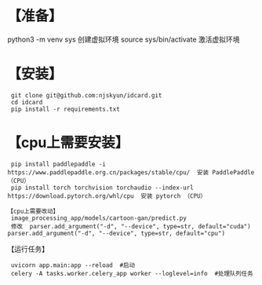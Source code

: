 # 【准备】
 python3 -m venv sys 创建虚拟环境
 source sys/bin/activate  激活虚拟环境

# 【安装】
```
 git clone git@github.com:njskyun/idcard.git
 cd idcard
 pip install -r requirements.txt
```
# 【cpu上需要安装】 
```
 pip install paddlepaddle -i https://www.paddlepaddle.org.cn/packages/stable/cpu/  安装 PaddlePaddle（CPU） 
 pip install torch torchvision torchaudio --index-url https://download.pytorch.org/whl/cpu  安装 pytorch （CPU） 

【cpu上需要改动】
 image_processing_app/models/cartoon-gan/predict.py 
 修改  parser.add_argument("-d", "--device", type=str, default="cuda")   parser.add_argument("-d", "--device", type=str, default="cpu") 
```

【运行任务】
```
 uvicorn app.main:app --reload  #启动
 celery -A tasks.worker.celery_app worker --loglevel=info  #处理队列任务
```
